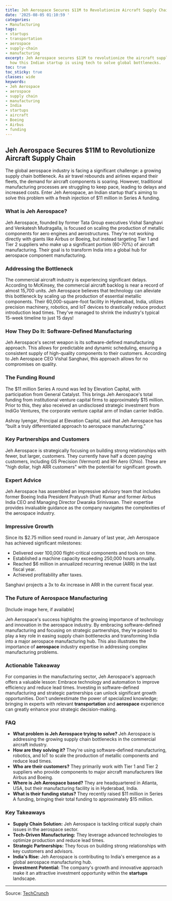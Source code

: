 ```yaml
---
title: Jeh Aerospace Secures $11M to Revolutionize Aircraft Supply Chain
date: '2025-08-05 01:10:59 '
categories:
- Manufacturing
tags:
- startups
- transportation
- aerospace
- supply-chain
- manufacturing
excerpt: Jeh Aerospace secures $11M to revolutionize the aircraft supply chain. Learn
  how this Indian startup is using tech to solve global bottlenecks.
toc: true
toc_sticky: true
classes: wide
keywords:
- Jeh Aerospace
- aerospace
- supply chain
- manufacturing
- India
- startups
- aircraft
- Boeing
- Airbus
- funding
---
```


## Jeh Aerospace Secures $11M to Revolutionize Aircraft Supply Chain

The global aerospace industry is facing a significant challenge: a growing supply chain bottleneck. As air travel rebounds and airlines expand their fleets, the demand for aircraft components is soaring. However, traditional manufacturing processes are struggling to keep pace, leading to delays and increased costs. Enter Jeh Aerospace, an Indian startup that's aiming to solve this problem with a fresh injection of $11 million in Series A funding.

### What is Jeh Aerospace?

Jeh Aerospace, founded by former Tata Group executives Vishal Sanghavi and Venkatesh Mudragalla, is focused on scaling the production of metallic components for aero engines and aerostructures. They're not working directly with giants like Airbus or Boeing, but instead targeting Tier 1 and Tier 2 suppliers who make up a significant portion (60-70%) of aircraft manufacturing. Their goal is to transform India into a global hub for aerospace component manufacturing.

### Addressing the Bottleneck

The commercial aircraft industry is experiencing significant delays. According to McKinsey, the commercial aircraft backlog is near a record of almost 15,700 units. Jeh Aerospace believes that technology can alleviate this bottleneck by scaling up the production of essential metallic components. Their 60,000-square-foot facility in Hyderabad, India, utilizes precision machinery, robotics, and IoT devices to drastically reduce product introduction lead times. They've managed to shrink the industry's typical 15-week timeline to just 15 days!

### How They Do It: Software-Defined Manufacturing

Jeh Aerospace's secret weapon is its software-defined manufacturing approach. This allows for predictable and dynamic scheduling, ensuring a consistent supply of high-quality components to their customers. According to Jeh Aerospace CEO Vishal Sanghavi, this approach allows for no compromises on quality.

### The Funding Round

The $11 million Series A round was led by Elevation Capital, with participation from General Catalyst. This brings Jeh Aerospace's total funding from institutional venture capital firms to approximately $15 million. Prior to this, they also received an undisclosed strategic investment from IndiGo Ventures, the corporate venture capital arm of Indian carrier IndiGo.

Ashray Iyengar, Principal at Elevation Capital, said that Jeh Aerospace has “built a truly differentiated approach to aerospace manufacturing.”

### Key Partnerships and Customers

Jeh Aerospace is strategically focusing on building strong relationships with fewer, but larger, customers. They currently have half a dozen paying customers, including GS Precision (Vermont) and RH Aero (Ohio). These are "high dollar, high ARR customers" with the potential for significant growth.

### Expert Advice

Jeh Aerospace has assembled an impressive advisory team that includes former Boeing India President Pratyush (Prat) Kumar and former Airbus India CEO and Managing Director Dwaraka Srinivasan. Their expertise provides invaluable guidance as the company navigates the complexities of the aerospace industry.

### Impressive Growth

Since its $2.75 million seed round in January of last year, Jeh Aerospace has achieved significant milestones:

*   Delivered over 100,000 flight-critical components and tools on time.
*   Established a machine capacity exceeding 250,000 hours annually.
*   Reached $6 million in annualized recurring revenue (ARR) in the last fiscal year.
*   Achieved profitability after taxes.

Sanghavi projects a 3x to 4x increase in ARR in the current fiscal year. 

### The Future of Aerospace Manufacturing

[Include image here, if available]

Jeh Aerospace's success highlights the growing importance of technology and innovation in the aerospace industry. By embracing software-defined manufacturing and focusing on strategic partnerships, they're poised to play a key role in easing supply chain bottlenecks and transforming India into a major aerospace manufacturing hub. This also illustrates the importance of **aerospace** industry expertise in addressing complex manufacturing problems.

### Actionable Takeaway

For companies in the manufacturing sector, Jeh Aerospace's approach offers a valuable lesson: Embrace technology and automation to improve efficiency and reduce lead times. Investing in software-defined manufacturing and strategic partnerships can unlock significant growth opportunities. Don't underestimate the power of specialized knowledge; bringing in experts with relevant **transportation** and **aerospace** experience can greatly enhance your strategic decision-making.

### FAQ

*   **What problem is Jeh Aerospace trying to solve?**
    Jeh Aerospace is addressing the growing supply chain bottlenecks in the commercial aircraft industry.
*   **How are they solving it?**
    They're using software-defined manufacturing, robotics, and IoT to scale the production of metallic components and reduce lead times.
*   **Who are their customers?**
    They primarily work with Tier 1 and Tier 2 suppliers who provide components to major aircraft manufacturers like Airbus and Boeing.
*   **Where is Jeh Aerospace based?**
    They are headquartered in Atlanta, USA, but their manufacturing facility is in Hyderabad, India.
*   **What is their funding status?**
    They recently raised $11 million in Series A funding, bringing their total funding to approximately $15 million.

### Key Takeaways

*   **Supply Chain Solution:** Jeh Aerospace is tackling critical supply chain issues in the aerospace sector. 
*   **Tech-Driven Manufacturing:** They leverage advanced technologies to optimize production and reduce lead times.
*   **Strategic Partnerships:** They focus on building strong relationships with key customers and advisors.
*   **India's Rise:** Jeh Aerospace is contributing to India's emergence as a global aerospace manufacturing hub.
*   **Investment Potential:** The company's growth and innovative approach make it an attractive investment opportunity within the **startups** landscape.

---

Source: [TechCrunch](https://techcrunch.com/2025/08/04/jeh-aerospace-nets-11m-to-scale-the-commercial-aircraft-supply-chain-in-india/)